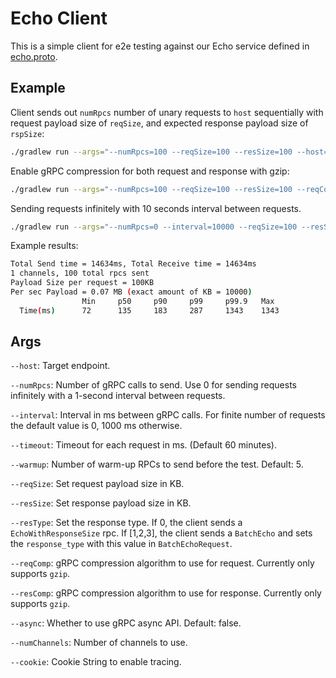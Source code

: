 # Echo Client

This is a simple client for e2e testing against our Echo service defined in [echo.proto](src/main/proto/echo.proto).

## Example

Client sends out `numRpcs` number of unary requests to `host` sequentially
with request payload size of `reqSize`, and expected response payload size of `rspSize`:

```sh
./gradlew run --args="--numRpcs=100 --reqSize=100 --resSize=100 --host=grpc-cloudapi1.googleapis.com"
```

Enable gRPC compression for both request and response with gzip:

```sh
./gradlew run --args="--numRpcs=100 --reqSize=100 --resSize=100 --reqComp=gzip --resComp=gzip --host=grpc-cloudapi1.googleapis.com"
```

Sending requests infinitely with 10 seconds interval between requests.

```sh
./gradlew run --args="--numRpcs=0 --interval=10000 --reqSize=100 --resSize=100 --host=grpc-cloudapi1.googleapis.com"
```

Example results:

```sh
Total Send time = 14634ms, Total Receive time = 14634ms
1 channels, 100 total rpcs sent
Payload Size per request = 100KB
Per sec Payload = 0.07 MB (exact amount of KB = 10000)
                Min     p50     p90     p99     p99.9   Max
  Time(ms)      72      135     183     287     1343    1343
```

## Args
`--host`: Target endpoint.

`--numRpcs`: Number of gRPC calls to send. Use 0 for sending requests infinitely with a 1-second interval between requests.

`--interval`: Interval in ms between gRPC calls. For finite number of requests the default value is 0, 1000 ms otherwise.

`--timeout`: Timeout for each request in ms. (Default 60 minutes).

`--warmup`: Number of warm-up RPCs to send before the test. Default: 5.

`--reqSize`: Set request payload size in KB.

`--resSize`: Set response payload size in KB.

`--resType`: Set the response type. If 0, the client sends a `EchoWithResponseSize` rpc. If [1,2,3], the client sends a `BatchEcho` and sets the `response_type` with this value in `BatchEchoRequest`. 

`--reqComp`: gRPC compression algorithm to use for request. Currently only supports `gzip`.

`--resComp`: gRPC compression algorithm to use for response. Currently only supports `gzip`.

`--async`: Whether to use gRPC async API. Default: false.

`--numChannels`: Number of channels to use.

`--cookie`: Cookie String to enable tracing.
